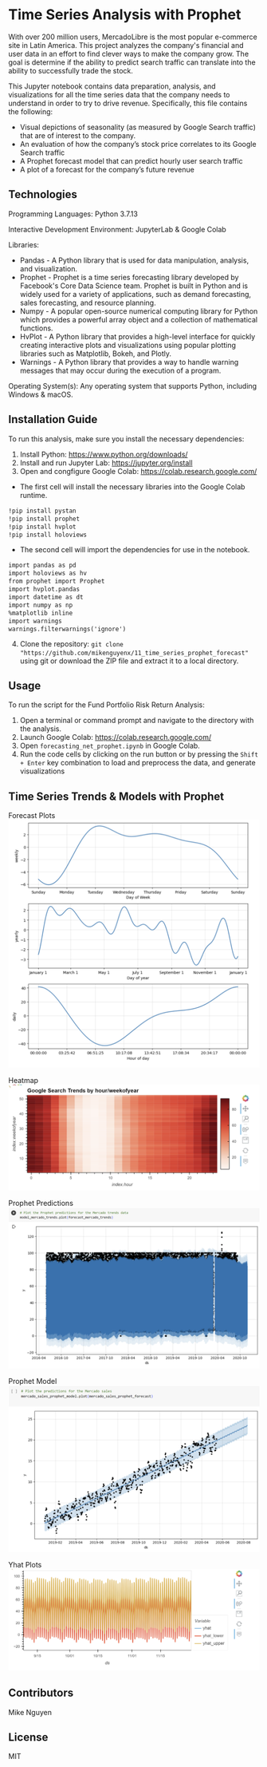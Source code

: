 # Time Series Analysis with Prophet

With over 200 million users, MercadoLibre is the most popular e-commerce site in Latin America. This project analyzes the company's financial and user data in an effort to find clever ways to make the company grow. The goal is determine if the ability to predict search traffic can translate into the ability to successfully trade the stock.

This Jupyter notebook contains data preparation, analysis, and visualizations for all the time series data that the company needs to understand in order to try to drive revenue. Specifically, this file contains the following:

- Visual depictions of seasonality (as measured by Google Search traffic) that are of interest to the company.
- An evaluation of how the company’s stock price correlates to its Google Search traffic
- A Prophet forecast model that can predict hourly user search traffic
- A plot of a forecast for the company’s future revenue

## Technologies

Programming Languages: Python 3.7.13

Interactive Development Environment: JupyterLab & Google Colab


Libraries: 
- Pandas - A Python library that is used for data manipulation, analysis, and visualization. 
- Prophet - Prophet is a time series forecasting library developed by Facebook's Core Data Science team. Prophet is built in Python and is widely used for a variety of applications, such as demand forecasting, sales forecasting, and resource planning. 
- Numpy - A popular open-source numerical computing library for Python which provides a powerful array object and a collection of mathematical functions. 
- HvPlot - A Python library that provides a high-level interface for quickly creating interactive plots and visualizations using popular plotting libraries such as Matplotlib, Bokeh, and Plotly.
- Warnings - A Python library that provides a way to handle warning messages that may occur during the execution of a program.

Operating System(s):  Any operating system that supports Python, including Windows & macOS.

## Installation Guide

To run this analysis, make sure you install the necessary dependencies:

1. Install Python: https://www.python.org/downloads/
2. Install and run Jupyter Lab:  https://jupyter.org/install
3. Open and congfigure Google Colab: https://colab.research.google.com/
- The first cell will install the necessary libraries into the Google Colab runtime.
```
!pip install pystan
!pip install prophet
!pip install hvplot
!pip install holoviews
```
- The second cell will import the dependencies for use in the notebook.
```
import pandas as pd
import holoviews as hv
from prophet import Prophet
import hvplot.pandas
import datetime as dt
import numpy as np
%matplotlib inline
import warnings
warnings.filterwarnings('ignore')
```
4. Clone the repository: `git clone "https://github.com/mikenguyenx/11_time_series_prophet_forecast"` using git or download the ZIP file and extract it to a local directory.


## Usage

To run the script for the Fund Portfolio Risk Return Analysis:

1. Open a terminal or command prompt and navigate to the directory with the analysis.
2. Launch Google Colab: https://colab.research.google.com/
3. Open `forecasting_net_prophet.ipynb` in Google Colab.
4. Run the code cells by clicking on the run button or by pressing the `Shift + Enter` key combination to load and preprocess the data, and generate visualizations


## Time Series Trends & Models with Prophet

Forecast Plots
![forecast_plots](forecast_plots.png)

Heatmap
![heatmaap](heatmap.png)

Prophet Predictions 
![prophet_predictions](prophet_predictions.png)

Prophet Model
![prophet_model](prophet_model.png)

Yhat Plots 
![yhats](yhats.png)

## Contributors

Mike Nguyen


## License

MIT